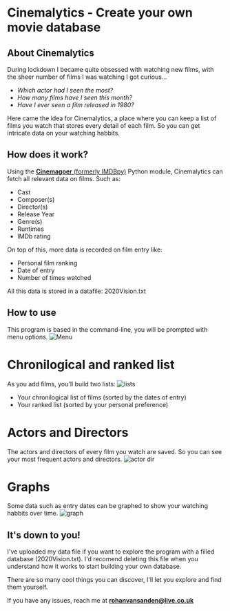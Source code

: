 # Cinemalytics - Create your own movie database

## About Cinemalytics
During lockdown I became quite obsessed with watching new films, with the sheer number of films I was watching I got curious...

- _Which actor had I seen the most?_
- _How many films have I seen this month?_
- _Have I ever seen a film released in 1980?_

Here came the idea for Cinemalytics, a place where you can keep a list of films you watch that stores every detail of each film. 
So you can get intricate data on your watching habbits.

## How does it work?
Using the [**Cinemagoer** (formerly IMDBpy)](https://cinemagoer.readthedocs.io/en/latest/) Python module, Cinemalytics can fetch all relevant data on films. 
Such as:
- Cast
- Composer(s)
- Director(s)
- Release Year
- Genre(s)
- Runtimes
- IMDb rating

On top of this, more data is recorded on film entry like:
- Personal film ranking
- Date of entry
- Number of times watched 

All this data is stored in a datafile: 2020Vision.txt

## How to use
This program is based in the command-line, you will be prompted with menu options.
![Menu](https://github.com/RohanBilly/Cinemalytics/assets/92380601/be4f8417-2ec2-49d9-897e-1eca79d92ee9)

# Chronilogical and ranked list
As you add films, you'll build two lists:
![lists](https://github.com/RohanBilly/Cinemalytics/assets/92380601/bd38b01a-dfcd-47de-96f7-32e93ac18ce5)
- Your chronilogical list of films (sorted by the dates of entry)
- Your ranked list (sorted by your personal preference)

# Actors and Directors
The actors and directors of every film you watch are saved. So you can see your most frequent actors and directors.
![actor dir](https://github.com/RohanBilly/Cinemalytics/assets/92380601/eb8a478b-77cd-4949-8c99-e3e93890e1e2)

# Graphs
Some data such as entry dates can be graphed to show your watching habbits over time.
![graph](https://github.com/RohanBilly/Cinemalytics/assets/92380601/d4732f99-e366-4f30-8788-204754bf664f)


## It's down to you!
I've uploaded my data file if you want to explore the program with a filled database (2020Vision.txt). I'd recomend deleting this file when you understand how it works to start building your own database.

There are so many cool things you can discover, I'll let you explore and find them yourself.


If you have any issues, reach me at <strong>rohanvansanden@live.co.uk</strong> 







